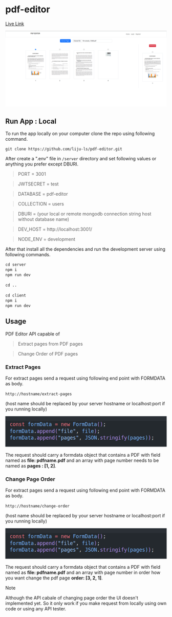 # pdf-editor

[Live Link](https://pdf-editor-client-ix32.onrender.com/)

![alt text](images/app.png)

## Run App : Local

To run the app locally on your computer clone the repo using following command.

```
git clone https://github.com/liju-ls/pdf-editor.git

```

After create a ".env" file in `/server` directory and set following values or anything you prefer except DBURI.

> PORT = 3001

> JWTSECRET = test

> DATABASE = pdf-editor

> COLLECTION = users

> DBURI = (your local or remote mongodb connection string host without database name)

> DEV_HOST = http://localhost:3001/

> NODE_ENV = development

After that install all the dependencies and run the development server using following commands.

```
cd server
npm i
npm run dev

cd ..

cd client
npm i
npm run dev

```

## Usage

PDF Editor API capable of

> Extract pages from PDF pages

> Change Order of PDF pages

### Extract Pages

For extract pages send a request using following end point with FORMDATA as body.

`http://hostname/extract-pages`

(host name should be replaced by your server hostname or localhost:port if you running locally)

![alt text](images/form-data-example.png)

The request should carry a formdata object that contains a PDF with field named as **file: pdfname.pdf** and an array with page number needs to be named as **pages : [1, 2]**.

### Change Page Order

For extract pages send a request using following end point with FORMDATA as body.

`http://hostname/change-order`

(host name should be replaced by your server hostname or localhost:port if you running locally)

![alt text](images/form-data-example.png)

The request should carry a formdata object that contains a PDF with field named as **file: pdfname.pdf** and an array with page number in order how you want change the pdf page **order: [3, 2, 1]**.

> [!NOTE]
> Although the API cabale of changing page order the UI doesn't implemented yet. So it only work if you make request from locally using own code or using any API tester.
